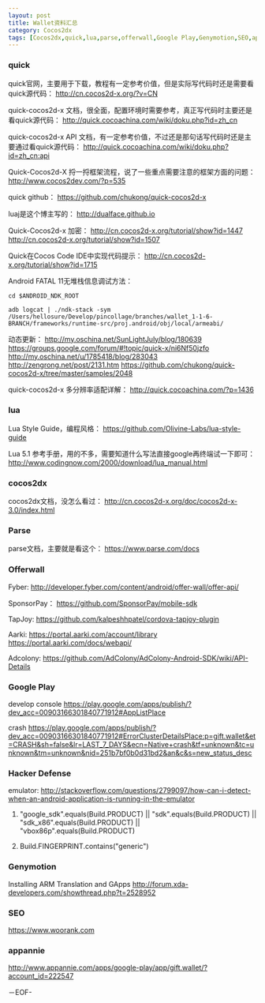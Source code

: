```yaml
---
layout: post
title: Wallet资料汇总
category: Cocos2dx
tags: [Cocos2dx,quick,lua,parse,offerwall,Google Play,Genymotion,SEO,appannie,hacker defense]
---
```


### quick

quick官网，主要用于下载，教程有一定参考价值，但是实际写代码时还是需要看quick源代码：
<http://cn.cocos2d-x.org/?v=CN>

quick-cocos2d-x 文档，很全面，配置环境时需要参考，真正写代码时主要还是看quick源代码：
<http://quick.cocoachina.com/wiki/doku.php?id=zh_cn>

quick-cocos2d-x API 文档，有一定参考价值，不过还是那句话写代码时还是主要通过看quick源代码：
<http://quick.cocoachina.com/wiki/doku.php?id=zh_cn:api>

Quick-Cocos2d-X 捋一捋框架流程，说了一些重点需要注意的框架方面的问题：
<http://www.cocos2dev.com/?p=535>

quick github：
<https://github.com/chukong/quick-cocos2d-x>

luaj是这个博主写的：
<http://dualface.github.io>

Quick-Cocos2d-x 加密：
<http://cn.cocos2d-x.org/tutorial/show?id=1447>
<http://cn.cocos2d-x.org/tutorial/show?id=1507>

Quick在Cocos Code IDE中实现代码提示：
<http://cn.cocos2d-x.org/tutorial/show?id=1715>

Android FATAL 11无堆栈信息调试方法：

    cd $ANDROID_NDK_ROOT

    adb logcat | ./ndk-stack -sym  /Users/hellosure/Develop/pincollage/branches/wallet_1-1-6-BRANCH/frameworks/runtime-src/proj.android/obj/local/armeabi/


动态更新：
<http://my.oschina.net/SunLightJuly/blog/180639>
<https://groups.google.com/forum/#!topic/quick-x/ni6Nf50jzfo>
<http://my.oschina.net/u/1785418/blog/283043>
<http://zengrong.net/post/2131.htm>
<https://github.com/chukong/quick-cocos2d-x/tree/master/samples/2048>

quick-cocos2d-x 多分辨率适配详解：
<http://quick.cocoachina.com/?p=1436>

### lua

Lua Style Guide，编程风格：
<https://github.com/Olivine-Labs/lua-style-guide>

Lua 5.1 参考手册，用的不多，需要知道什么写法直接google再终端试一下即可：
<http://www.codingnow.com/2000/download/lua_manual.html>

### cocos2dx

cocos2dx文档，没怎么看过：
<http://cn.cocos2d-x.org/doc/cocos2d-x-3.0/index.html>

### Parse

parse文档，主要就是看这个：
<https://www.parse.com/docs>

### Offerwall

Fyber:
<http://developer.fyber.com/content/android/offer-wall/offer-api/>

SponsorPay：
<https://github.com/SponsorPay/mobile-sdk>

TapJoy: 
<https://github.com/kalpeshhpatel/cordova-tapjoy-plugin>

Aarki:
<https://portal.aarki.com/account/library>
<https://portal.aarki.com/docs/webapi/>

Adcolony:
<https://github.com/AdColony/AdColony-Android-SDK/wiki/API-Details>

### Google Play

develop console
<https://play.google.com/apps/publish/?dev_acc=00903166301840771912#AppListPlace>

crash
<https://play.google.com/apps/publish/?dev_acc=00903166301840771912#ErrorClusterDetailsPlace:p=gift.wallet&et=CRASH&sh=false&lr=LAST_7_DAYS&ecn=Native+crash&tf=unknown&tc=unknown&tm=unknown&nid=251b7bf0b0d31bd2&an&c&s=new_status_desc>

### Hacker Defense

emulator:
<http://stackoverflow.com/questions/2799097/how-can-i-detect-when-an-android-application-is-running-in-the-emulator>

1.  "google_sdk".equals(Build.PRODUCT) || "sdk".equals(Build.PRODUCT) || "sdk_x86".equals(Build.PRODUCT) || "vbox86p".equals(Build.PRODUCT)

2.  Build.FINGERPRINT.contains("generic")

### Genymotion

Installing ARM Translation and GApps
<http://forum.xda-developers.com/showthread.php?t=2528952>

### SEO

<https://www.woorank.com>

### appannie

<http://www.appannie.com/apps/google-play/app/gift.wallet/?account_id=222547>

－EOF-

